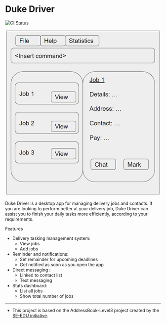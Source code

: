 # Duke Driver

[![CI Status](https://github.com/AY2223S2-CS2103-F11-2/tp/workflows/Java%20CI/badge.svg)](https://github.com/AY2223S2-CS2103-F11-2/tp/actions)

![Ui](docs/images/Ui.png)

Duke Driver is a desktop app for managing delivery jobs and contacts. If you are looking to perform better at your delivery job, Duke Driver can assist you to finish your daily tasks more efficiently, according to your requirements.

Features
* Delivery tasking management system:
    - View jobs
    - Add jobs
* Reminder and notifications:
	- Set remainder for upcoming deadlines
	- Get notified as soon as you open the app
* Direct messaging :
    - Linked to contact list
    - Text messaging
* Stats dashboard:
    - List all jobs
    - Show total number of jobs

------------------------------------------------------------------------------------------------------------------------------------------------------------------------
* This project is based on the AddressBook-Level3 project created by the [SE-EDU initiative](https://se-education.org).
